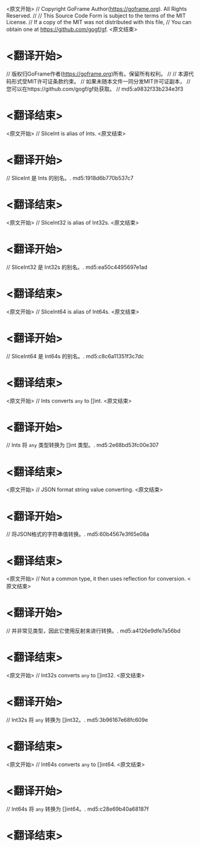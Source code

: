 
<原文开始>
// Copyright GoFrame Author(https://goframe.org). All Rights Reserved.
//
// This Source Code Form is subject to the terms of the MIT License.
// If a copy of the MIT was not distributed with this file,
// You can obtain one at https://github.com/gogf/gf.
<原文结束>

# <翻译开始>
// 版权归GoFrame作者(https://goframe.org)所有。保留所有权利。
//
// 本源代码形式受MIT许可证条款约束。
// 如果未随本文件一同分发MIT许可证副本，
// 您可以在https://github.com/gogf/gf处获取。
// md5:a9832f33b234e3f3
# <翻译结束>


<原文开始>
// SliceInt is alias of Ints.
<原文结束>

# <翻译开始>
// SliceInt 是 Ints 的别名。. md5:1918d6b770b537c7
# <翻译结束>


<原文开始>
// SliceInt32 is alias of Int32s.
<原文结束>

# <翻译开始>
// SliceInt32 是 Int32s 的别名。. md5:ea50c4495697e1ad
# <翻译结束>


<原文开始>
// SliceInt64 is alias of Int64s.
<原文结束>

# <翻译开始>
// SliceInt64 是 Int64s 的别名。. md5:c8c6a11351f3c7dc
# <翻译结束>


<原文开始>
// Ints converts `any` to []int.
<原文结束>

# <翻译开始>
// Ints 将 `any` 类型转换为 []int 类型。. md5:2e68bd53fc00e307
# <翻译结束>


<原文开始>
// JSON format string value converting.
<原文结束>

# <翻译开始>
// 将JSON格式的字符串值转换。. md5:60b4567e3f65e08a
# <翻译结束>


<原文开始>
// Not a common type, it then uses reflection for conversion.
<原文结束>

# <翻译开始>
// 并非常见类型，因此它使用反射来进行转换。. md5:a4126e9dfe7a56bd
# <翻译结束>


<原文开始>
// Int32s converts `any` to []int32.
<原文结束>

# <翻译开始>
// Int32s 将 `any` 转换为 []int32。. md5:3b96167e68fc609e
# <翻译结束>


<原文开始>
// Int64s converts `any` to []int64.
<原文结束>

# <翻译开始>
// Int64s 将 `any` 转换为 []int64。. md5:c28e69b40a68187f
# <翻译结束>

